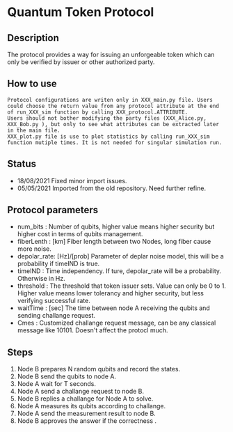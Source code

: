 # Quantum Token Protocol

## Description
 The protocol provides a way for issuing an unforgeable token which can only be verified by issuer or other authorized party.

## How to use
    Protocol configurations are writen only in XXX_main.py file. Users could choose the return value from any protocol attribute at the end of run_XXX_sim function by calling XXX_protocol.ATTRIBUTE.
    Users should not bother modifying the party files (XXX_Alice.py, XXX_Bob.py ), but only to see what attributes can be extracted later in the main file.
    XXX_plot.py file is use to plot statistics by calling run_XXX_sim function mutiple times. It is not needed for singular simulation run. 

## Status
- 18/08/2021 Fixed minor import issues.
- 05/05/2021 Imported from the old repository. Need further refine.

## Protocol parameters

- num_bits    : Number of qubits, higher value means higher security but higher cost in terms of qubits management.
- fiberLenth  : [km] Fiber length between two Nodes, long fiber cause more noise.
- depolar_rate: [Hz]/[prob] Parameter of deplar noise model, this will be a probability if timeIND is true.
- timeIND     : Time independency. If ture, depolar_rate will be a probability. Otherwise in Hz.
- threshold   : The threshold that token issuer sets. Value can only be 0 to 1. Higher value means lower tolerancy and higher security, but less verifying successful rate.
- waitTime    : [sec] The time between node A receiving the qubits and sending challange request.
- Cmes        : Customized challange request message, can be any classical message like 10101. Doesn't affect the protocl much.


## Steps
 1. Node B prepares N random qubits and record the states.
 2. Node B send the qubits to node A.
 3. Node A wait for T seconds.
 4. Node A send a challange request to node B.
 5. Node B replies a challange for Node A to solve.
 6. Node A measures its qubits according to challange.
 7. Node A send the measurement result to node B.
 8. Node B approves the answer if the correctness .
